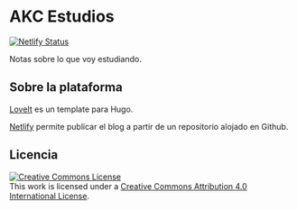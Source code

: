 # AKC Estudios

[![Netlify Status](https://api.netlify.com/api/v1/badges/a8570ad2-b1a5-4f6b-9c91-d570a875de15/deploy-status)](https://app.netlify.com/sites/akc-estudios/deploys)

Notas sobre lo que voy estudiando.

## Sobre la plataforma

[LoveIt](https://hugoloveit.com/) es un template para Hugo.

[Netlify](https://www.netlify.com/) permite publicar el blog a partir de un repositorio alojado en Github.

## Licencia

<a rel="license" href="http://creativecommons.org/licenses/by/4.0/"><img alt="Creative Commons License" style="border-width:0" src="https://i.creativecommons.org/l/by/4.0/88x31.png" /></a><br />This work is licensed under a <a rel="license" href="http://creativecommons.org/licenses/by/4.0/">Creative Commons Attribution 4.0 International License</a>.
